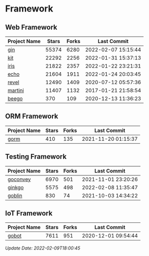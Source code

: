 # Framework

## Web Framework
| Project Name | Stars | Forks | Last Commit |
| ------------ | ----- | ----- | ----------- |
| [gin](https://github.com/gin-gonic/gin) | 55374 | 6280 | 2022-02-07 15:15:44 |
| [kit](https://github.com/go-kit/kit) | 22292 | 2256 | 2022-01-31 15:37:13 |
| [iris](https://github.com/kataras/iris) | 21822 | 2357 | 2022-01-22 23:21:31 |
| [echo](https://github.com/labstack/echo) | 21604 | 1911 | 2022-01-24 20:03:45 |
| [revel](https://github.com/revel/revel) | 12490 | 1409 | 2020-07-12 05:57:36 |
| [martini](https://github.com/go-martini/martini) | 11407 | 1132 | 2017-01-21 21:58:54 |
| [beego](https://github.com/astaxie/beego) | 370 | 109 | 2020-12-13 11:36:23 |

## ORM Framework
| Project Name | Stars | Forks | Last Commit |
| ------------ | ----- | ----- | ----------- |
| [gorm](https://github.com/jinzhu/gorm) | 410 | 135 | 2021-11-20 01:15:37 |

## Testing Framework
| Project Name | Stars | Forks | Last Commit |
| ------------ | ----- | ----- | ----------- |
| [goconvey](https://github.com/smartystreets/goconvey) | 6970 | 501 | 2021-11-01 23:20:26 |
| [ginkgo](https://github.com/onsi/ginkgo) | 5575 | 498 | 2022-02-08 11:35:47 |
| [goblin](https://github.com/franela/goblin) | 830 | 74 | 2021-10-03 14:34:22 |

## IoT Framework
| Project Name | Stars | Forks | Last Commit |
| ------------ | ----- | ----- | ----------- |
| [gobot](https://github.com/hybridgroup/gobot) | 7611 | 951 | 2020-12-01 09:54:44 |

*Update Date: 2022-02-09T18:00:45*